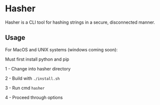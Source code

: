 # Hasher
Hasher is a CLI tool for hashing strings in a secure, disconnected manner. 
## Usage
For MacOS and UNIX systems (windows coming soon):

Must first install python and pip

1 - Change into hasher directory

2 - Build with ``` ./install.sh ``` 

3 - Run cmd ``` hasher ```

4 - Proceed through options
